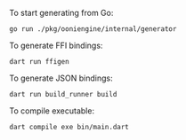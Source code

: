 To start generating from Go:

```
go run ./pkg/ooniengine/internal/generator
```

To generate FFI bindings:

```
dart run ffigen
```

To generate JSON bindings:

```
dart run build_runner build
```

To compile executable:

```
dart compile exe bin/main.dart
```
